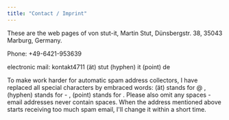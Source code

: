 ```yaml
---
title: "Contact / Imprint"
---
```

These are the web pages of von stut-it, Martin Stut, Dünsbergstr. 38, 35043 Marburg, Germany.

Phone: +49-6421-953639

electronic mail: kontakt4711 (ät) stut (hyphen) it (point) de

To make work harder for automatic spam address collectors, I have replaced all special characters by embraced words: (ät) stands for @ , (hyphen) stands for - , (point) stands for . Please also omit any spaces - email addresses never contain spaces. When the address mentioned above starts receiving too much spam email, I'll change it within a short time.

